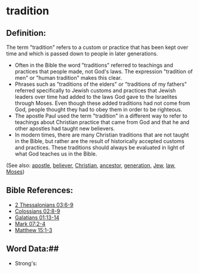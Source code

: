 # tradition #

## Definition: ##

The term "tradition" refers to a custom or practice that has been kept over time and which is passed down to people in later generations.

* Often in the Bible the word "traditions" referred to teachings and practices that people made, not God's laws. The expression "tradition of men" or "human tradition" makes this clear.
* Phrases such as "traditions of the elders" or "traditions of my fathers" referred specifically to Jewish customs and practices that Jewish leaders over time had added to the laws God gave to the Israelites through Moses. Even though these added traditions had not come from God, people thought they had to obey them in order to be righteous.
* The apostle Paul used the term "tradition" in a different way to refer to teachings about Christian practice that came from God and that he and other apostles had taught new believers.
* In modern times, there are many Christian traditions that are not taught in the Bible, but rather are the result of historically accepted customs and practices. These traditions should always be evaluated in light of what God teaches us in the Bible.


(See also: [apostle](../kt/apostle.md), [believer](../kt/believer.md), [Christian](../kt/christian.md), [ancestor](../other/father.md), [generation](../other/generation.md), [Jew](../other/jew.md), [law](../kt/lawofmoses.md), [Moses](../other/moses.md))

## Bible References: ##

* [2 Thessalonians 03:6-9](rc://en/tn/help/2th/03/06)
* [Colossians 02:8-9](rc://en/tn/help/col/02/08)
* [Galatians 01:13-14](rc://en/tn/help/gal/01/13)
* [Mark 07:2-4](rc://en/tn/help/mrk/07/02)
* [Matthew 15:1-3](rc://en/tn/help/mat/15/01)

## Word Data:##

* Strong's: 

